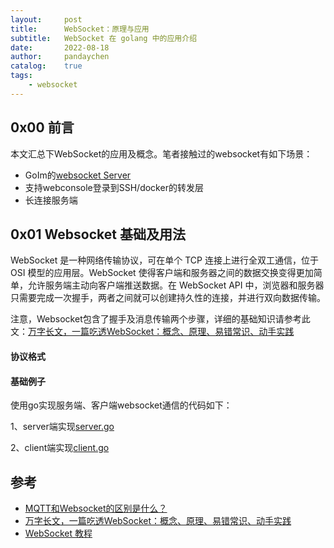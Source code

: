 ```yaml
---
layout:     post
title:      WebSocket：原理与应用
subtitle:   WebSocket 在 golang 中的应用介绍
date:       2022-08-18
author:     pandaychen
catalog:    true
tags:
    - websocket
---
```



##  0x00    前言
本文汇总下WebSocket的应用及概念。笔者接触过的websocket有如下场景：
-   GoIm的[websocket Server](https://github.com/Terry-Mao/goim/blob/master/internal/comet/server_websocket.go)
-   支持webconsole登录到SSH/docker的转发层
-   长连接服务端

##  0x01   Websocket 基础及用法

WebSocket 是一种网络传输协议，可在单个 TCP 连接上进行全双工通信，位于 OSI 模型的应用层。WebSocket 使得客户端和服务器之间的数据交换变得更加简单，允许服务端主动向客户端推送数据。在 WebSocket API 中，浏览器和服务器只需要完成一次握手，两者之间就可以创建持久性的连接，并进行双向数据传输。

注意，Websocket包含了握手及消息传输两个步骤，详细的基础知识请参考此文：[万字长文，一篇吃透WebSocket：概念、原理、易错常识、动手实践](http://www.52im.net/thread-3713-1-1.html)

####    协议格式


####    基础例子
使用go实现服务端、客户端websocket通信的代码如下：

1、server端实现[server.go](https://github.com/pandaychen/golang_in_action/blob/master/websocket/server.go)

2、client端实现[client.go](https://github.com/pandaychen/golang_in_action/blob/master/websocket/client.go)


##  参考
-   [MQTT和Websocket的区别是什么？](https://www.zhihu.com/question/21816631)
-   [万字长文，一篇吃透WebSocket：概念、原理、易错常识、动手实践](http://www.52im.net/thread-3713-1-1.html)
-   [WebSocket 教程](https://www.ruanyifeng.com/blog/2017/05/websocket.html)